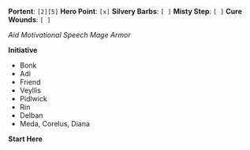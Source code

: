 **Portent**: `[2][5]`
**Hero Point**: `[x]`
**Silvery Barbs**: `[ ]`
**Misty Step**: `[ ]`
**Cure Wounds**: `[ ]`

*Aid*
*Motivational Speech*
*Mage Armor*

**Initiative**

- Bonk
- Adi
- Friend
- Veyllis
- Pidlwick
- Rin
- Delban
- Meda, Corelus, Diana

**Start Here**
